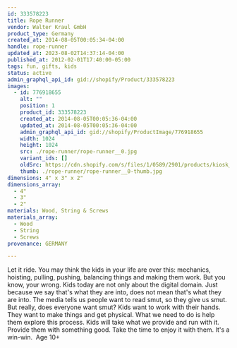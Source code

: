 ```yaml
---
id: 333578223
title: Rope Runner
vendor: Walter Kraul GmbH
product_type: Germany
created_at: 2014-08-05T00:05:34-04:00
handle: rope-runner
updated_at: 2023-08-02T14:37:14-04:00
published_at: 2012-02-01T17:40:00-05:00
tags: fun, gifts, kids
status: active
admin_graphql_api_id: gid://shopify/Product/333578223
images:
  - id: 776918655
    alt: ""
    position: 1
    product_id: 333578223
    created_at: 2014-08-05T00:05:36-04:00
    updated_at: 2014-08-05T00:05:36-04:00
    admin_graphql_api_id: gid://shopify/ProductImage/776918655
    width: 1024
    height: 1024
    src: ./rope-runner/rope-runner__0.jpg
    variant_ids: []
    oldSrc: https://cdn.shopify.com/s/files/1/0589/2901/products/kiosk_seilband.tif_1.jpeg?v=1407211536
    thumb: ./rope-runner/rope-runner__0-thumb.jpg
dimensions: 4" x 3" x 2"
dimensions_array:
  - 4"
  - 3"
  - 2"
materials: Wood, String & Screws
materials_array:
  - Wood
  - String
  - Screws
provenance: GERMANY

---
```


Let it ride. You may think the kids in your life are over this: mechanics, hoisting, pulling, pushing, balancing things and making them work. But you know, your wrong. Kids today are not only about the digital domain. Just because we say that's what they are into, does not mean that's what they are into. The media tells us people want to read smut, so they give us smut. But really, does everyone want smut? Kids want to work with their hands. They want to make things and get physical. What we need to do is help them explore this process. Kids will take what we provide and run with it. Provide them with something good. Take the time to enjoy it with them. It's a win-win.  Age 10+